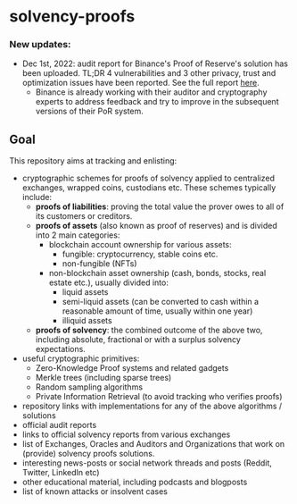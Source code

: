 # solvency-proofs

### New updates:
- Dec 1st, 2022: audit report for Binance's Proof of Reserve's solution has been uploaded. TL;DR 4 vulnerabilities and 3 other privacy, trust and optimization issues have been reported. See the full report [here](/audits/audit_reports/Binance_PoR_by_MystenLabs_Nov_28_2022.pdf).
  - Binance is already working with their auditor and cryptography experts to address feedback and try to improve in the subsequent versions of their PoR system.

## Goal
This repository aims at tracking and enlisting:
- cryptographic schemes for proofs of solvency applied to centralized exchanges, wrapped coins, custodians etc. These schemes typically include: 
  - **proofs of liabilities**: proving the total value the prover owes to all of its customers or creditors.
  - **proofs of assets** (also known as proof of reserves) and is divided into 2 main categories:
      - blockchain account ownership for various assets:
        - fungible: cryptocurrency, stable coins etc.
        - non-fungible (NFTs)
      - non-blockchain asset ownership (cash, bonds, stocks, real estate etc.), usually divided into:
        - liquid assets
        - semi-liquid assets (can be converted to cash within a reasonable amount of time, usually within one year)
        - illiquid assets
  - **proofs of solvency**: the combined outcome of the above two, including absolute, fractional or with a surplus solvency expectations. 
- useful cryptographic primitives:
  - Zero-Knowledge Proof systems and related gadgets
  - Merkle trees (including sparse trees)
  - Random sampling algorithms
  - Private Information Retrieval (to avoid tracking who verifies proofs)
- repository links with implementations for any of the above algorithms / solutions
- official audit reports
- links to official solvency reports from various exchanges 
- list of Exchanges, Oracles and Auditors and Organizations that work on (provide) solvency proofs solutions.
- interesting news-posts or social network threads and posts (Reddit, Twitter, LinkedIn etc)
- other educational material, including podcasts and blogposts
- list of known attacks or insolvent cases
